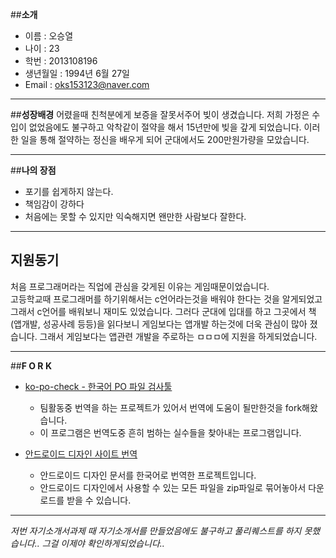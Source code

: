 ##__소개__

- 이름 : 오승열  
- 나이 : 23  
- 학번 : 2013108196  
- 생년월일 : 1994년 6월 27일  
- Email : <oks153123@naver.com>

___

##__성장배경__
어렸을때 친척분에게 보증을 잘못서주어 빚이 생겼습니다.  저희 가정은 수입이 없었음에도 불구하고 악착같이 절약을 해서  15년만에 빚을 갚게 되었습니다. 이러한 일을 통해 절약하는 정신을  배우게 되어 군대에서도 200만원가량을 모았습니다.


___

##__나의 장점__

 - 포기를 쉽게하지 않는다.
 - 책임감이 강하다
 - 처음에는 못할 수 있지만 익숙해지면 왠만한 사람보다 잘한다.
___

## __지원동기__

처음 프로그래머라는 직업에 관심을 갖게된 이유는 게임때문이었습니다.  
고등학교때 프로그래머를 하기위해서는 c언어라는것을 배워야 한다는 것을 알게되었고 그래서 c언어를 배워보니 재미도 있었습니다. 그러다 군대에 입대를 하고 그곳에서 책(앱개발, 성공사례 등등)을 읽다보니 게임보다는 앱개발 하는것에 더욱 관심이 많아 졌습니다. 그래서 게임보다는 앱관련 개발을 주로하는 ㅁㅁㅁ에 지원을 하게되었습니다. 
___
##__F O R K__

- [ko-po-check - 한국어 PO 파일 검사툴](https://github.com/seung-yeol/ko-po-check)
   - 팀활동중 번역을 하는 프로젝트가 있어서 번역에 도움이 될만한것을 fork해왔습니다.
   - 이 프로그램은 번역도중 흔히 범하는 실수들을 찾아내는 프로그램입니다.

- [안드로이드 디자인 사이트 번역](https://github.com/seung-yeol/android-design-ko)
   - 안드로이드 디자인 문서를 한국어로 번역한 프로젝트입니다.
   - 안드로이드 디자인에서 사용할 수 있는 모든 파일을 zip파일로 묶어놓아서 다운로드를 받을 수 있습니다. 



***
_저번 자기소개서과제 때 자기소개서를 만들었음에도 불구하고 풀리퀘스트를 하지 못했습니다.. 그걸 이제야 확인하게되었습니다.._

